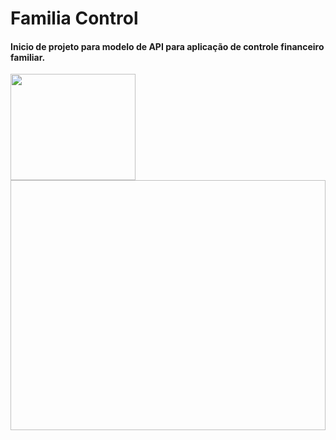 # Familia Control
<h4>Inicio de projeto para modelo de API para aplicação de controle financeiro familiar.</h4>

<img src="https://www.postgresql.org/media/img/about/press/elephant.png" width="200" height="170">
<img src"https://blog.desdelinux.net/wp-content/uploads/2020/11/net-5.png.webp" width="600" height="400">
